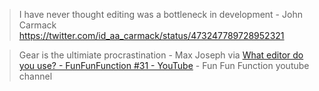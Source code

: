 >I have never thought editing was a bottleneck in development - John Carmack https://twitter.com/id_aa_carmack/status/473247789728952321

>Gear is the ultimiate procrastination - Max Joseph
>via [What editor do you use? - FunFunFunction #31 - YouTube](https://youtu.be/dIjKJjzRX_E) - Fun Fun Function youtube channel
